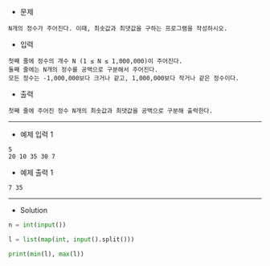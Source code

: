 - 문제

```
N개의 정수가 주어진다. 이때, 최솟값과 최댓값을 구하는 프로그램을 작성하시오.
```

- 입력

```
첫째 줄에 정수의 개수 N (1 ≤ N ≤ 1,000,000)이 주어진다.
둘째 줄에는 N개의 정수를 공백으로 구분해서 주어진다.
모든 정수는 -1,000,000보다 크거나 같고, 1,000,000보다 작거나 같은 정수이다.
```

- 출력

```
첫째 줄에 주어진 정수 N개의 최솟값과 최댓값을 공백으로 구분해 출력한다.
```

---

- 예제 입력 1 

```
5
20 10 35 30 7
```

- 예제 출력 1 

```
7 35
```

---

- Solution

```py
n = int(input())

l = list(map(int, input().split()))

print(min(l), max(l))
```
